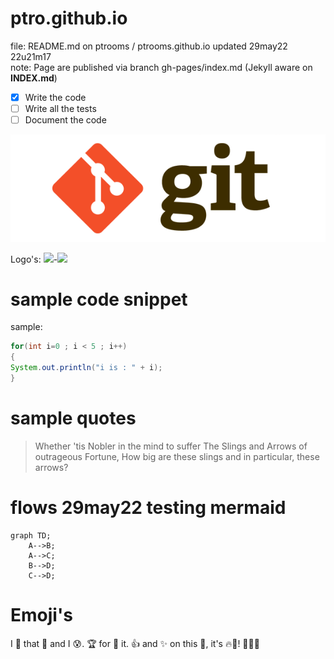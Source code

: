 # ptro.github.io
file: README.md on  ptrooms / ptrooms.github.io updated 29may22 22u21m17 <br>
note: Page are published via branch gh-pages/index.md (Jekyll aware on **INDEX.md**)

- [X] Write the code
- [ ] Write all the tests
- [ ] Document the code

![alttext](assets/images/Git_logo.png)

Logo's: <img src="https://github.com/ptrooms/ptrooms.github.io/blob/gh-pages/assets/images/ptro_680x478.jpg" height="100">-<img src="https://github.com/ptrooms/ptrooms.github.io/blob/gh-pages/assets/images/hcclogo.png" height="100">

# sample code snippet
sample:
```java
for(int i=0 ; i < 5 ; i++)
{
System.out.println("i is : " + i);
}
```
# sample quotes
> Whether 'tis Nobler in the mind to suffer
> The Slings and Arrows of outrageous Fortune, 
How big are these slings and in particular, these arrows?


# flows 29may22 testing mermaid
```mermaid
graph TD;
    A-->B;
    A-->C;
    B-->D;
    C-->D;
```

# Emoji's
I :eyes: that :bug: and I :cold_sweat:.
:trophy: for :microscope: it.
:+1: and :sparkles: on this :ship:, it's :fire::poop:!
:clap::tada::panda_face:
